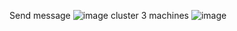 Send message
![image](https://github.com/user-attachments/assets/51e5b33e-54ab-4e71-a16b-094401e1f01f)
cluster 3 machines
![image](https://github.com/user-attachments/assets/11bb445c-8f60-4a5e-b89f-1855beae4212)
